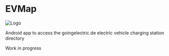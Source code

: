 EVMap
=====

![Logo](https://raw.githubusercontent.com/johan12345/EVMap/master/_img/appicon.svg)

Android app to access the goingelectric.de electric vehicle charging station directory

Work in progress